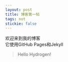 ```yaml
---
layout: post
title: 博客第一帖
tags: not
stickie: false
---
```


欢迎来到我的博客<br>它使用GitHub Pages和Jekyll

> Hello Hydrogen!
